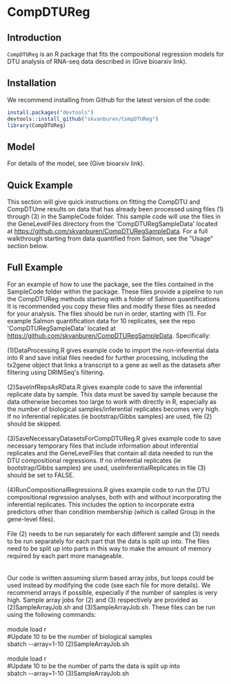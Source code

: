 # CompDTUReg

## Introduction

<code>CompDTUReg</code> is an R package that fits the compositional regression models for DTU analysis of RNA-seq data described in (Give bioarxiv link).

## Installation
We recommend installing from Github for the latest version of the code:
```r
install.packages("devtools")
devtools::install_github("skvanburen/CompDTUReg")
library(CompDTUReg)
```

## Model
For details of the model, see (Give bioarxiv link).

## Quick Example
This section will give quick instructions on fitting the CompDTU and CompDTUme results on data that has already been processed using files (1) through (3) in the SampleCode folder.  This sample code will use the files in the GeneLevelFiles directory from the 'CompDTURegSampleData' located at https://github.com/skvanburen/CompDTURegSampleData.  For a full walkthrough starting from data quantified from Salmon, see the "Usage" section below.

## Full Example 
For an example of how to use the package, see the files contained in the SampleCode folder within the package.  These files provide a pipeline to run the CompDTUReg methods starting with a folder of Salmon quantifications  It is recommended you copy these files and modify these files as needed for your analysis.  The files should be run in order, starting with (1).  For example Salmon quantification data for 10 replicates, see the repo 'CompDTURegSampleData' located at https://github.com/skvanburen/CompDTURegSampleData.  Specifically:<br>
 <br>
(1)DataProcessing.R gives example code to import the non-inferential data into R and save initial files needed for further processing, including the tx2gene object that links a transcript to a gene as well as the datasets after filtering using DRIMSeq's filtering.<br>
 <br>
(2)SaveInfRepsAsRData.R gives example code to save the inferential replicate data by sample.  This data must be saved by sample because the data otherwise becomes too large to work with directly in R, especially as the number of biological samples/inferential replicates becomes very high.  If no inferential replicates (ie bootstrap/Gibbs samples) are used, file (2) should be skipped.  <br>
 <br>
(3)SaveNecessaryDatasetsForCompDTUReg.R gives example code to save necessary temporary files that include information about inferential replicates and the GeneLevelFiles that contain all data needed to run the DTU compositional regressions. If no inferential replicates (ie bootstrap/Gibbs samples) are used, useInferentialReplicates in file (3) should be set to FALSE. <br>
 <br>
(4)RunCompositionalRegressions.R gives example code to run the DTU compositional regression analyses, both with and without incorporating the inferential replicates.  This includes the option to incorporate extra predictors other than condition membership (which is called Group in the gene-level files). <br>
 <br>
 File (2) needs to be run separately for each different sample and (3) needs to be run separately for each part that the data is split up into.  The files need to be split up into parts in this way to make the amount of memory required by each part more manageable. <br>  
   <br>
Our code is written assuming slurm based array jobs, but loops could be used instead by modifying the code (see each file for more details).  We recommend arrays if possible, especially if the number of samples is very high.  Sample array jobs for (2) and (3) respectively are provided as (2)SampleArrayJob.sh and (3)SampleArrayJob.sh.  These files can be run using the following commands: <br>
  <br>
module load r <br>
#Update 10 to be the number of biological samples <br>
sbatch --array=1-10 (2)SampleArrayJob.sh <br>
  <br>
module load r <br>
#Update 10 to be the number of parts the data is split up into <br>
sbatch --array=1-10 (3)SampleArrayJob.sh <br>
